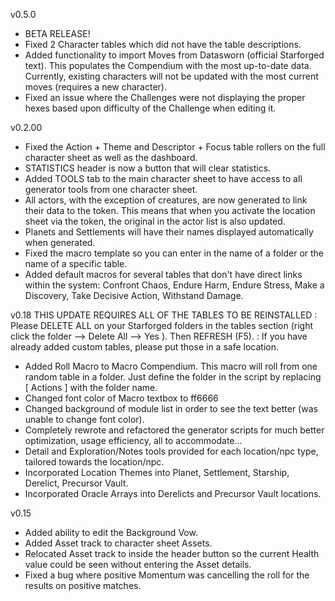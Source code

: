 v0.5.0
 - BETA RELEASE!
 - Fixed 2 Character tables which did not have the table descriptions.
 - Added functionality to import Moves from Datasworn (official Starforged text). This populates the Compendium with the most up-to-date data. Currently, existing characters will not be updated with the most current moves (requires a new character).
 - Fixed an issue where the Challenges were not displaying the proper hexes based upon difficulty of the Challenge when editing it.
 

v0.2.00
- Fixed the Action + Theme and Descriptor + Focus table rollers on the full character sheet as well as the dashboard.
- STATISTICS header is now a button that will clear statistics.
- Added TOOLS tab to the main character sheet to have access to all generator tools from one character sheet.
- All actors, with the exception of creatures, are now generated to link their data to the token. This means that when you activate the location sheet via the token, the original in the actor list is also updated.
- Planets and Settlements will have their names displayed automatically when generated.
- Fixed the macro template so you can enter in the name of a folder or the name of a specific table.
- Added default macros for several tables that don't have direct links within the system: Confront Chaos, Endure Harm, Endure Stress, Make a Discovery, Take Decisive Action, Withstand Damage.

v0.18
THIS UPDATE REQUIRES ALL OF THE TABLES TO BE REINSTALLED
: Please DELETE ALL on your Starforged folders in the tables section (right click the folder --> Delete All --> Yes ). Then REFRESH (F5).
: If you have already added custom tables, please put those in a safe location.

- Added Roll Macro to Macro Compendium. This macro will roll from one random table in a folder. Just define the folder in the script by replacing [ Actions ] with the folder name.
- Changed font color of Macro textbox to ff6666
- Changed background of module list in order to see the text better (was unable to change font color).
- Completely rewrote and refactored the generator scripts for much better optimization, usage efficiency, all to accommodate...
- Detail and Exploration/Notes tools provided for each location/npc type, tailored towards the location/npc.
- Incorporated Location Themes into Planet, Settlement, Starship, Derelict, Precursor Vault.
- Incorporated Oracle Arrays into Derelicts and Precursor Vault locations.

v0.15
- Added ability to edit the Background Vow.
- Added Asset track to character sheet Assets.
- Relocated Asset track to inside the header button so the current Health value could be seen without entering the Asset details.
- Fixed a bug where positive Momentum was cancelling the roll for the results on positive matches.
